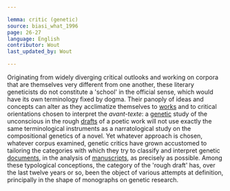 ```yaml
---

lemma: critic (genetic)
source: biasi_what_1996
page: 26-27
language: English
contributor: Wout
last_updated_by: Wout

---
```


Originating from widely diverging critical outlooks and working on corpora that are themselves very different from one another, these literary geneticists do not constitute a 'school' in the official sense, which would have its own terminology fixed by dogma. Their panoply of ideas and concepts can alter as they acclimatize themselves to [works](work.html) and to critical orientations chosen to interpret the _avant-texte_: a [genetic](genesis.html) study of the unconscious in the rough [drafts](draft.html) of a poetic work will not use exactly the same terminological instruments as a narratological study on the compositional genetics of a novel. Yet whatever approach is chosen, whatever corpus examined, genetic critics have grown accustomed to tailoring the categories with which they try to classify and interpret genetic [documents](.html), in the analysis of [manuscripts](manuscript.html), as precisely as possible. Among these typological conceptions, the category of the 'rough draft' has, over the last twelve years or so, been the object of various attempts at definition, principally in the shape of monographs on genetic research.
